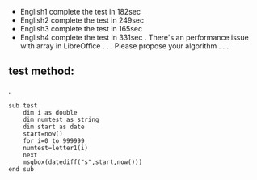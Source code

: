 - English1 complete the test in 182sec
- English2 complete the test in 249sec
- English3 complete the test in 165sec
- English4 complete the test in 331sec
.
There's an performance issue with array in LibreOffice
.
.
.
Please propose your algorithm
.
.
.
## test method:
.
```
sub test
	dim i as double
	dim numtest as string
	dim start as date
	start=now()
	for i=0 to 999999
	numtest=letter1(i)
	next
	msgbox(datediff("s",start,now()))
end sub
```
